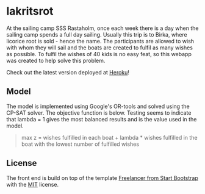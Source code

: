 # lakritsrot
At the sailing camp SSS Rastaholm, once each week there is a day when the sailing camp spends a full day sailing. Usually this trip is to Birka, where licorice root is sold - hence the name. The participants are allowed to wish with whom they will sail and the boats are created to fulfil as many wishes as possible. To fulfil the wishes of 40 kids is no easy feat, so this webapp was created to help solve this problem.

Check out the latest version deployed at [Heroku](https://birka-algorithm.herokuapp.com/)!

## Model
 The model is implemented using Google's OR-tools and solved using the CP-SAT solver. The objective function is below. Testing seems to indicate that lambda = 1 gives the most balanced results and is the value used in the model. 

> max z = wishes fulfilled in each boat + lambda * wishes fulfilled in the boat with the lowest number of fulfilled wishes


## License
The front end is build on top of the template [Freelancer from Start Bootstrap](https://github.com/StartBootstrap/startbootstrap-freelancer) with the [MIT](https://github.com/StartBootstrap/startbootstrap-freelancer/blob/master/LICENSE) license.